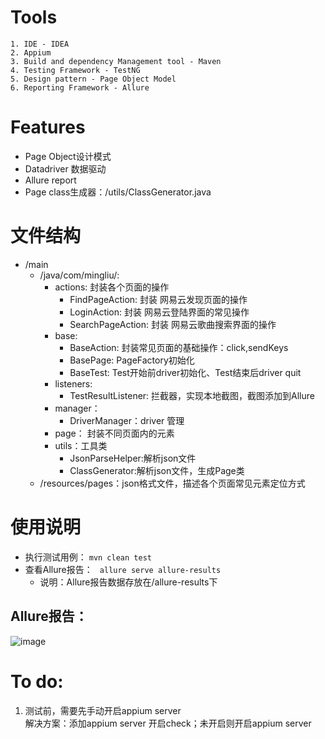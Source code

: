 # Tools
    1. IDE - IDEA
    2. Appium
    3. Build and dependency Management tool - Maven
    4. Testing Framework - TestNG
    5. Design pattern - Page Object Model
    6. Reporting Framework - Allure
# Features  
   + Page Object设计模式
   + Datadriver 数据驱动  
   + Allure report
   + Page class生成器：/utils/ClassGenerator.java
# 文件结构
   - /main
     - /java/com/mingliu/:
       - actions: 封装各个页面的操作
         - FindPageAction: 封装 网易云发现页面的操作
         - LoginAction: 封装 网易云登陆界面的常见操作
         - SearchPageAction: 封装 网易云歌曲搜索界面的操作
       - base: 
         - BaseAction: 封装常见页面的基础操作：click,sendKeys
         - BasePage: PageFactory初始化
         - BaseTest: Test开始前driver初始化、Test结束后driver quit
       - listeners:
         - TestResultListener: 拦截器，实现本地截图，截图添加到Allure
       - manager：
         - DriverManager：driver 管理
       - page： 封装不同页面内的元素
       - utils：工具类
         - JsonParseHelper:解析json文件
         - ClassGenerator:解析json文件，生成Page类
     - /resources/pages：json格式文件，描述各个页面常见元素定位方式

# 使用说明
  + 执行测试用例：
     ` mvn clean test ` 
  + 查看Allure报告：
     ` allure serve allure-results`  
    + 说明：Allure报告数据存放在/allure-results下
## Allure报告：
![image](https://github.com/mingliu8102/Images-blog/blob/main/allure%20report.png)



# To do:
 1. 测试前，需要先手动开启appium server  
     解决方案：添加appium server 开启check；未开启则开启appium server
